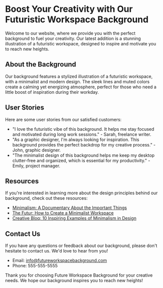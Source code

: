 <!--font:Playfair Display-->

# Boost Your Creativity with Our Futuristic Workspace Background

Welcome to our website, where we provide you with the perfect background to fuel your creativity. Our latest addition is a stunning illustration of a futuristic workspace, designed to inspire and motivate you to reach new heights.

## About the Background

Our background features a stylized illustration of a futuristic workspace, with a minimalist and modern design. The sleek lines and muted colors create a calming yet energizing atmosphere, perfect for those who need a little boost of inspiration during their workday.

## User Stories

Here are some user stories from our satisfied customers:

- "I love the futuristic vibe of this background. It helps me stay focused and motivated during long work sessions." - Sarah, freelance writer.
- "As a graphic designer, I'm always looking for inspiration. This background provides the perfect backdrop for my creative process." - John, graphic designer.
- "The minimalist design of this background helps me keep my desktop clutter-free and organized, which is essential for my productivity." - Emily, project manager.

## Resources

If you're interested in learning more about the design principles behind our background, check out these resources:

- [Minimalism: A Documentary About the Important Things](#)
- [The Futur: How to Create a Minimalist Workspace](#)
- [Creative Bloq: 10 Inspiring Examples of Minimalism in Design](#)

## Contact Us

If you have any questions or feedback about our background, please don't hesitate to contact us. We'd love to hear from you!

- Email: info@futureworkspacebackground.com
- Phone: 555-555-5555

Thank you for choosing Future Workspace Background for your creative needs. We hope our background inspires you to reach new heights!

<!--

Write me content for website with wallpaper which alt text is:

"A wallpaper featuring a stylized illustration of a futuristic workspace, with a minimalist and modern design."

The name/title of the page should not be 1:1 copy of the alt text but rather a real content of the website which is using this wallpaper.

- Use markdown format 
- Start with heading
- Heading should be short and concise
- The content should look like a real website 
- The website should not be about the wallpaper, wallpaper is just a related background
- Heading should be contain work "wallpaper" or "background"
- Include real sections like references, contact, user stories, etc. use things relevant to the page purpose.
- Feel free to use structure like headings, bullets, numbering, blockquotes, paragraphs, horizontal lines, etc.
- You can use formatting like bold or _italic_
- You can include UTF-8 emojis
- Links should be only #hash anchors (and you can refer to the document itself)
- Do not include images


---


# Future Workspace Wallpaper for Creative Minds

Welcome to our website, where we provide you with the perfect wallpaper to fuel your creativity. Our latest addition is a stunning illustration of a futuristic workspace, designed to inspire and motivate you to reach new heights.

## About the Wallpaper

Our wallpaper features a stylized illustration of a futuristic workspace, with a minimalist and modern design. The sleek lines and muted colors create a calming yet energizing atmosphere, perfect for those who need a little boost of inspiration during their workday.

## User Stories

Here are some user stories from our satisfied customers:

- "I love the futuristic vibe of this wallpaper. It helps me stay focused and motivated during long work sessions." - Sarah, freelance writer.
- "As a graphic designer, I'm always looking for inspiration. This wallpaper provides the perfect backdrop for my creative process." - John, graphic designer.
- "The minimalist design of this wallpaper helps me keep my desktop clutter-free and organized, which is essential for my productivity." - Emily, project manager.

## References

If you're interested in learning more about the design principles behind our wallpaper, check out these resources:

- [Minimalism: A Documentary About the Important Things](#)
- [The Futur: How to Create a Minimalist Workspace](#)
- [Creative Bloq: 10 Inspiring Examples of Minimalism in Design](#)

## Contact Us

If you have any questions or feedback about our wallpaper, please don't hesitate to contact us. We'd love to hear from you!

- Email: info@futureworkspacewallpaper.com
- Phone: 555-555-5555

Thank you for choosing Future Workspace Wallpaper for your creative needs. We hope our wallpaper inspires you to reach new heights!


---


Heading should not include word "wallpaper". The website should not be about the wallpaper itself, wallpaper is just a related background, rewrite whole content.


---


# Boost Your Creativity with Our Futuristic Workspace Background

Welcome to our website, where we provide you with the perfect background to fuel your creativity. Our latest addition is a stunning illustration of a futuristic workspace, designed to inspire and motivate you to reach new heights.

## About the Background

Our background features a stylized illustration of a futuristic workspace, with a minimalist and modern design. The sleek lines and muted colors create a calming yet energizing atmosphere, perfect for those who need a little boost of inspiration during their workday.

## User Stories

Here are some user stories from our satisfied customers:

- "I love the futuristic vibe of this background. It helps me stay focused and motivated during long work sessions." - Sarah, freelance writer.
- "As a graphic designer, I'm always looking for inspiration. This background provides the perfect backdrop for my creative process." - John, graphic designer.
- "The minimalist design of this background helps me keep my desktop clutter-free and organized, which is essential for my productivity." - Emily, project manager.

## Resources

If you're interested in learning more about the design principles behind our background, check out these resources:

- [Minimalism: A Documentary About the Important Things](#)
- [The Futur: How to Create a Minimalist Workspace](#)
- [Creative Bloq: 10 Inspiring Examples of Minimalism in Design](#)

## Contact Us

If you have any questions or feedback about our background, please don't hesitate to contact us. We'd love to hear from you!

- Email: info@futureworkspacebackground.com
- Phone: 555-555-5555

Thank you for choosing Future Workspace Background for your creative needs. We hope our background inspires you to reach new heights!

-->
